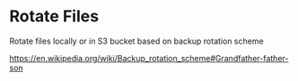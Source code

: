 # Rotate Files

Rotate files locally or in S3 bucket based on backup rotation scheme

https://en.wikipedia.org/wiki/Backup_rotation_scheme#Grandfather-father-son
